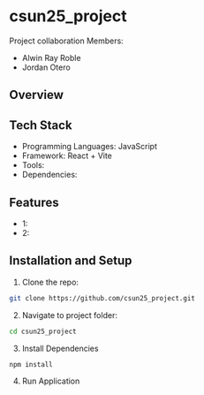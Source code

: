 # csun25_project

Project collaboration
Members:
- Alwin Ray Roble
- Jordan Otero

## Overview
<!-- Describe the project -->

## Tech Stack
- Programming Languages: JavaScript
- Framework: React + Vite
- Tools: 
- Dependencies: 

## Features
- 1: 
- 2: 

## Installation and Setup
1. Clone the repo: 
```bash
git clone https://github.com/csun25_project.git
```
2. Navigate to project folder:
```bash
cd csun25_project
```
3. Install Dependencies
```bash
npm install
```
4. Run Application 